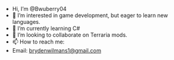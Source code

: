 - Hi, I’m @Bwuberry04
- 👀 I’m interested in game development, but eager to learn new languages.
- 🌱 I’m currently learning C#
- 💞️ I’m looking to collaborate on Terraria mods.
- 📫 How to reach me:
- Email: brydenwilmans1@gmail.com

<!---
Bwuberry04/Bwuberry04 is a ✨ special ✨ repository because its `README.md` (this file) appears on your GitHub profile.
You can click the Preview link to take a look at your changes.
--->
